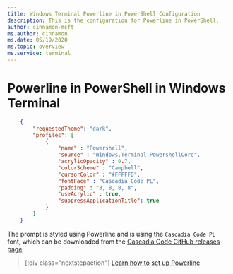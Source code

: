 ```yaml
---
title: Windows Terminal Powerline in PowerShell Configuration
description: This is the configuration for Powerline in PowerShell.
author: cinnamon-msft
ms.author: cinnamon
ms.date: 05/19/2020
ms.topic: overview
ms.service: terminal
---
```


# Powerline in PowerShell in Windows Terminal

```json
    {
        "requestedTheme": "dark",
        "profiles": [
            {
                "name" : "Powershell",
                "source" : "Windows.Terminal.PowershellCore",
                "acrylicOpacity" : 0.7,
                "colorScheme" : "Campbell",
                "cursorColor" : "#FFFFFD",
                "fontFace" : "Cascadia Code PL",
                "padding" : "8, 8, 8, 8",
                "useAcrylic" : true,
                "suppressApplicationTitle": true
            }
        ]
    }
```

The prompt is styled using Powerline and is using the `Cascadia Code PL` font, which can be downloaded from the [Cascadia Code GitHub releases page](https://github.com/microsoft/cascadia-code/releases).

> [!div class="nextstepaction"]
> [Learn how to set up Powerline](./tutorials/powerline-setup.md)